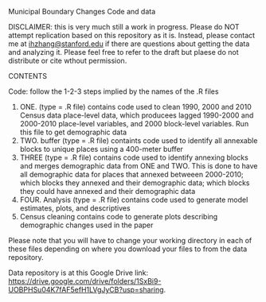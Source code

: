 Municipal Boundary Changes Code and data 

DISCLAIMER: this is very much still a work in progress. Please do NOT attempt replication based on this repository as it is. Instead, please contact me at ihzhang@stanford.edu if there are questions about getting the data and analyzing it. Please feel free to refer to the draft but plaese do not distribute or cite wthout permission. 

CONTENTS

Code: follow the 1-2-3 steps implied by the names of the .R files

1. ONE. (type = .R file) contains code used to clean 1990, 2000 and 2010 Census data
place-level data, which producees lagged 1990-2000 and 2000-2010 place-level variables, and 2000 block-level variables. Run this file to get demographic data
2. TWO. buffer (type = .R file) containts code used to identify all annexable blocks to unique places 
using a 400-meter buffer
3. THREE (type = .R file) contains code used to identify annexing blocks and merges demographic data from ONE and TWO. This is done to have all demographic data for places that annexed betweeen 2000-2010; which blocks they annexed and their demographic data; which blocks they could have annexed and their demographic data 
4. FOUR. Analysis (type = .R file) contains code used to generate model estimates, plots, and descriptives
5. Census cleaning contains code to generate plots describing demographic changes used in the paper 

Please note that you will have to change your working directory in each of these files depending on 
where you download your files to from the data repository. 

Data repository is at this Google Drive link: https://drive.google.com/drive/folders/1SxBi9-UOBPHSu04K7fAF5efH1LVgJyCB?usp=sharing. 